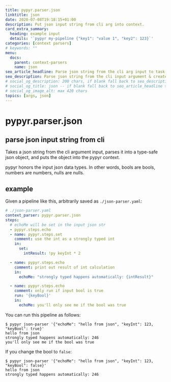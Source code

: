 ```yaml
---
title: pypyr.parser.json
linktitle: json
date: 2020-07-08T19:18:15+01:00
description: Put json input string from cli arg into context.
card_extra_summary:
  heading: example input
  details: '`pypyr my-pipeline {"key1": "value 1", "key2": 123}`'
categories: [context parsers]
# keywords: ""
menu:
  docs:
    parent: context-parsers
    name: json
seo_article_headline: Parse json string from the cli arg input to task-runner.
seo_description: Parse json string from the cli input argument & create a strongly typed dict object from those values.
# social_og_description: 200 chars, if blank fall back to seo_description then description
# social_og_title: json -- if blank fall back to seo_article_headline > .Title. Max 70 chars
# social_og_image_alt: max 420 chars
topics: [args, json]
---
```

# pypyr.parser.json
## parse json input string from cli
Takes a json string from the cli argument input, parses it into a type-safe 
json object, and puts the object into the pypyr context.

pypyr honors the input json data types. In other words, bools are bools, numbers
are numbers, nulls are nulls.

## example
Given a pipeline like this, arbitrarily saved as `./json-parser.yaml`:
```yaml
# ./json-parser.yaml
context_parser: pypyr.parser.json
steps:
  # echoMe will be set in the input json str
  - pypyr.steps.echo
  - name: pypyr.steps.set
    comment: use the int as a strongly typed int
    in:
      set:
        intResult: !py keyInt * 2

  - name: pypyr.steps.echo
    comment: print out result of int calculation
    in:
      echoMe: "strongly typed happens automatically: {intResult}"

  - name: pypyr.steps.echo
    comment: only run if input bool is true
    run: '{keyBool}'
    in:
      echoMe: you'll only see me if the bool was true
```

You can run this pipeline as follows:
```text
$ pypyr json-parser '{"echoMe": "hello from json", "keyInt": 123, "keyBool": true}'
hello from json
strongly typed happens automatically: 246
you'll only see me if the bool was true
```

If you change the bool to `false`:
```text
$ pypyr json-parser '{"echoMe": "hello from json", "keyInt": 123, "keyBool": false}'
hello from json
strongly typed happens automatically: 246
```